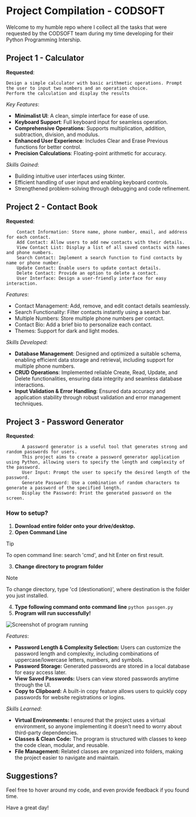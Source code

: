 # Project Compilation - CODSOFT
Welcome to my humble repo where I collect all the tasks that were requested by the CODSOFT team during my time developing for their Python Programming Intership.

## Project 1 - Calculator
**Requested**:
```
Design a simple calculator with basic arithmetic operations. Prompt the user to input two numbers and an operation choice. 
Perform the calculation and display the results
```

*Key Features*:
- **Minimalist UI**: A clean, simple interface for ease of use.
- **Keyboard Support**: Full keyboard input for seamless operation.
- **Comprehensive Operations**: Supports multiplication, addition, subtraction, division, and modulus.
- **Enhanced User Experience**: Includes Clear and Erase Previous functions for better control.
- **Precision Calculations**: Floating-point arithmetic for accuracy.

*Skills Gained*:
- Building intuitive user interfaces using tkinter.
- Efficient handling of user input and enabling keyboard controls.
- Strengthened problem-solving through debugging and code refinement.

## Project 2 - Contact Book
**Requested**: 
```
    Contact Information: Store name, phone number, email, and address for each contact.
    Add Contact: Allow users to add new contacts with their details.
    View Contact List: Display a list of all saved contacts with names and phone numbers.
    Search Contact: Implement a search function to find contacts by name or phone number.
    Update Contact: Enable users to update contact details.
    Delete Contact: Provide an option to delete a contact.
    User Interface: Design a user-friendly interface for easy interaction.
```

*Features*:
- Contact Management: Add, remove, and edit contact details seamlessly.
- Search Functionality: Filter contacts instantly using a search bar.
- Multiple Numbers: Store multiple phone numbers per contact.
- Contact Bio: Add a brief bio to personalize each contact.
- Themes: Support for dark and light modes.

*Skills Developed*:
- **Database Management**: Designed and optimized a suitable schema, enabling efficient data storage and retrieval, including support for multiple phone numbers.
- **CRUD Operations**: Implemented reliable Create, Read, Update, and Delete functionalities, ensuring data integrity and seamless database interactions.
- **Input Validation & Error Handling**: Ensured data accuracy and application stability through robust validation and error management techniques.

## Project 3 - Password Generator
**Requested**: 
```
      A password generator is a useful tool that generates strong and random passwords for users. 
      This project aims to create a password generator application using Python, allowing users to specify the length and complexity of the password.
      User Input: Prompt the user to specify the desired length of the password.
      Generate Password: Use a combination of random characters to generate a password of the specified length.
      Display the Password: Print the generated password on the screen.
```

### How to setup?
1. **Download entire folder onto your drive/desktop.**
2. **Open Command Line**
> [!TIP]
> To open command line: search 'cmd', and hit Enter on first result.
3. **Change directory to program folder**
> [!NOTE]
> To change directory, type 'cd (destionation)', where destination is the folder you just installed.
4. **Type following command onto command line**
```python passgen.py```
5. **Program will run successfully!**

![Screenshot of program running](./Password%20Generator/running.png)    

*Features*:
- **Password Length & Complexity Selection:** Users can customize the password length and complexity, including combinations of uppercase/lowercase letters, numbers, and symbols.
- **Password Storage:** Generated passwords are stored in a local database for easy access later.
- **View Saved Passwords:** Users can view stored passwords anytime through the UI.
- **Copy to Clipboard:** A built-in copy feature allows users to quickly copy passwords for website registrations or logins.

*Skills Learned*:
- **Virtual Environments:** I ensured that the project uses a virtual environment, so anyone implementing it doesn’t need to worry about third-party dependencies.
- **Classes & Clean Code:** The program is structured with classes to keep the code clean, modular, and reusable.
- **File Management:** Related classes are organized into folders, making the project easier to navigate and maintain.

## Suggestions?
Feel free to hover around my code, and even provide feedback if you found time.

Have a great day!
